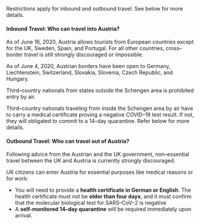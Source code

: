 Restrictions apply for inbound and outbound travel. See below for more details.

#### Inbound Travel: Who can travel into Austria?

As of June 16, 2020, Austria allows tourists from European countries except for the UK, Sweden, Spain, and Portugal. For all other countries, cross–border travel is still strongly discouraged or impossible.

As of June 4, 2020, Austrian borders have been open to Germany, Liechtenstein, Switzerland, Slovakia, Slovenia, Czech Republic, and Hungary.

Third–country nationals from states outside the Schengen area is prohibited entry by air.

Third–country nationals traveling from inside the Schengen area by air have to carry a medical certificate proving a negative COVID–19 test result. If not, they will obligated to commit to a 14–day quarantine. Refer below for more details.

#### Outbound Travel: Who can travel out of Austria?

Following advice from the Austrian and the UK government, non–essential travel between the UK and Austria is currently strongly discouraged.

UK citizens can enter Austria for essential purposes like medical reasons or for work:

- You will need to provide a **health certificate in German or English**. The health certificate must not be **older than four days**, and it must confirm that the molecular biological test for SARS–CoV–2 is negative
- A **self-monitored 14–day quarantine** will be required immediately upon arrival.
